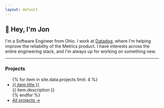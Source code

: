 ```yaml
---
layout: default
---
```


<h2 class="mt-8 mb-1 font-serif text-xl">👋 Hey, I'm Jon</h2>

<p class="my-3 home-intro">I'm a Software Engineer from Ohio. I work at <a href="https://datadoghq.com" class="text-indigo-600">Datadog</a>, where I'm helping improve the reliability of the Metrics product. I have interests across the entire engineering stack, and I'm always up for working on something new.</p>

<hr class="my-7">

<h3 class="mt-2 mb-5 font-serif text-xl">Projects</h3>

<ul>
  {% for item in site.data.projects limit: 4 %}
    <li class="flex justify-between items-center my-3 flex-wrap sm:flex-nowrap">
      <a class="text-indigo-600 basis-full sm:basis-auto" href="{{ item.link }}">{{ item.title }}</a>
      <div class="text-sm text-slate-600">{{ item.description }}</div>
    </li>
  {% endfor %}

  <li class="flex justify-between items-center my-3">
    <a class="text-indigo-600" href="/projects">All projects →</a>
  </li>
</ul>